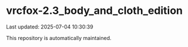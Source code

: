 # vrcfox-2.3_body_and_cloth_edition

Last updated: 2025-07-04 10:30:39

This repository is automatically maintained.
